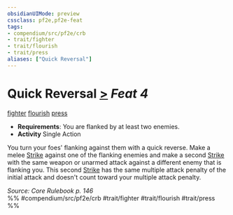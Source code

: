```yaml
---
obsidianUIMode: preview
cssclass: pf2e,pf2e-feat
tags:
- compendium/src/pf2e/crb
- trait/fighter
- trait/flourish
- trait/press
aliases: ["Quick Reversal"]
---
```

# Quick Reversal  [>](rules/core-rulebook/chapter-9-playing-the-game.md#Actions "Single Action") *Feat 4*  
[fighter](rules/traits/fighter.md)  [flourish](rules/traits/flourish.md)  [press](rules/traits/press.md)  

- **Requirements**: You are flanked by at least two enemies.
- **Activity** Single Action

You turn your foes' flanking against them with a quick reverse. Make a melee [Strike](rules/actions/strike.md) against one of the flanking enemies and make a second [Strike](rules/actions/strike.md) with the same weapon or unarmed attack against a different enemy that is flanking you. This second [Strike](rules/actions/strike.md) has the same multiple attack penalty of the initial attack and doesn't count toward your multiple attack penalty.

*Source: Core Rulebook p. 146*  
%% #compendium/src/pf2e/crb #trait/fighter #trait/flourish #trait/press %%